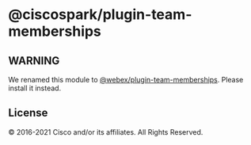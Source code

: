 # @ciscospark/plugin-team-memberships

## WARNING

We renamed this module to
[@webex/plugin-team-memberships](https://www.npmjs.com/package/@webex/plugin-team-memberships).
Please install it instead.

## License

© 2016-2021 Cisco and/or its affiliates. All Rights Reserved.
